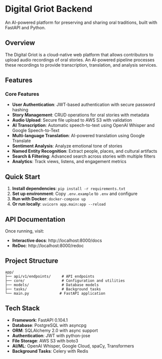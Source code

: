 # Digital Griot Backend

An AI-powered platform for preserving and sharing oral traditions, built with FastAPI and Python.

## Overview

The Digital Griot is a cloud-native web platform that allows contributors to upload audio recordings of oral stories. An AI-powered pipeline processes these recordings to provide transcription, translation, and analysis services.

## Features

### Core Features
- **User Authentication**: JWT-based authentication with secure password hashing
- **Story Management**: CRUD operations for oral stories with metadata
- **Audio Upload**: Secure file upload to AWS S3 with validation
- **AI Transcription**: Automatic speech-to-text using OpenAI Whisper and Google Speech-to-Text
- **Multi-language Translation**: AI-powered translation using Google Translate
- **Sentiment Analysis**: Analyze emotional tone of stories
- **Named Entity Recognition**: Extract people, places, and cultural artifacts
- **Search & Filtering**: Advanced search across stories with multiple filters
- **Analytics**: Track views, listens, and engagement metrics

## Quick Start

1. **Install dependencies**: `pip install -r requirements.txt`
2. **Set up environment**: Copy `.env.example` to `.env` and configure
3. **Run with Docker**: `docker-compose up`
4. **Or run locally**: `uvicorn app.main:app --reload`

## API Documentation

Once running, visit:
- **Interactive docs**: http://localhost:8000/docs
- **ReDoc**: http://localhost:8000/redoc

## Project Structure

```
app/
├── api/v1/endpoints/     # API endpoints
├── core/                 # Configuration and utilities
├── models/               # Database models
├── tasks/                # Background tasks
└── main.py              # FastAPI application
```

## Tech Stack

- **Framework**: FastAPI 0.104.1
- **Database**: PostgreSQL with asyncpg
- **ORM**: SQLAlchemy 2.0 with async support
- **Authentication**: JWT with python-jose
- **File Storage**: AWS S3 with boto3
- **AI/ML**: OpenAI Whisper, Google Cloud, spaCy, Transformers
- **Background Tasks**: Celery with Redis
